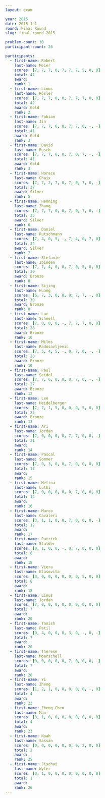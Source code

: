 ```yaml
---
layout: exam

year: 2015
date: 2015-1-1
round: Final Round
slug: final-round-2015

problem-count: 10
participant-count: 26

participants:
  - first-name: Robert
    last-name: Meier
    scores: [7, 7, 7, 0, 7, 7, 7, 5, 0, 0]
    total: 47
    award:
    rank: 1
  - first-name: Linus
    last-name: Rösler
    scores: [7, 7, 7, 0, 0, 7, 7, 7, 0, 0]
    total: 42
    award: Gold
    rank: 2
  - first-name: Fabian
    last-name: Jin
    scores: [7, 7, 7, 6, 0, 7, 7, 0, -, -]
    total: 41
    award: Gold
    rank: 3
  - first-name: David
    last-name: Rusch
    scores: [7, 7, 7, 6, 0, 7, 0, 7, -, -]
    total: 41
    award: Gold
    rank: 3
  - first-name: Horace
    last-name: Chaix
    scores: [7, 7, 2, 7, 0, 7, 0, 7, 0, -]
    total: 37
    award: Silver
    rank: 5
  - first-name: Henning
    last-name: Zhang
    scores: [7, 7, 7, 0, 0, 7, 0, 7, 0, -]
    total: 35
    award: Silver
    rank: 6
  - first-name: Daniel
    last-name: Rutschmann
    scores: [7, 4, 0, 5, -, 7, 4, 0, 7, 0]
    total: 34
    award: Silver
    rank: 7
  - first-name: Stefanie
    last-name: Zbinden
    scores: [7, 7, 4, 0, 0, 7, 0, 5, 0, 0]
    total: 30
    award: Bronze
    rank: 8
  - first-name: Sijing
    last-name: Huang
    scores: [6, 7, 3, 0, 0, 0, 7, 7, -, 0]
    total: 30
    award: Bronze
    rank: 8
  - first-name: Luc
    last-name: Schnell
    scores: [7, 0, 0, 0, -, 7, 7, 7, 0, 0]
    total: 28
    award: Bronze
    rank: 10
  - first-name: Milos
    last-name: Radosavljevic
    scores: [7, 5, 4, 5, -, 0, 7, 0, -, -]
    total: 28
    award: Bronze
    rank: 10
  - first-name: Paul
    last-name: Seidel
    scores: [7, 7, 6, 0, 0, 0, 7, 0, -, -]
    total: 27
    award: Bronze
    rank: 12
  - first-name: Leo
    last-name: Heidelberger
    scores: [7, 7, 1, 5, 0, 0, 0, 5, 0, 0]
    total: 25
    award: Bronze
    rank: 13
  - first-name: Ari
    last-name: Jordan
    scores: [7, 0, 0, 0, 0, 7, 7, 0, 0, -]
    total: 21
    award:
    rank: 14
  - first-name: Pascal
    last-name: Sommer
    scores: [7, 0, 3, 0, 0, 7, 0, 0, 0, 0]
    total: 17
    award:
    rank: 15
  - first-name: Melina
    last-name: Lüthi
    scores: [7, 0, 0, 0, 0, 0, 7, 0, 0, 0]
    total: 14
    award:
    rank: 16
  - first-name: Marco
    last-name: Cavaleri
    scores: [3, 1, 1, 0, 0, 7, 0, 0, 0, -]
    total: 12
    award:
    rank: 17
  - first-name: Patrick
    last-name: Stalder
    scores: [0, 1, 0, 0, -, 0, 7, 0, 0, 0]
    total: 8
    award:
    rank: 18
  - first-name: Viera
    last-name: Klasovita
    scores: [3, 0, 0, 0, 0, 0, 0, 5, 0, 0]
    total: 8
    award:
    rank: 18
  - first-name: Linus
    last-name: Jordan
    scores: [7, 0, 0, 0, 0, 0, 0, 0, 0, 0]
    total: 7
    award:
    rank: 20
  - first-name: Tanish
    last-name: Patil
    scores: [0, 4, 0, 0, 0, 3, 0, -, 0, -]
    total: 7
    award:
    rank: 20
  - first-name: Therese
    last-name: Moerschell
    scores: [0, 0, 0, 0, 0, 7, 0, 0, 0, -]
    total: 7
    award:
    rank: 20
  - first-name: Yi
    last-name: Zheng
    scores: [1, 2, 1, 0, 0, 0, 0, 0, -, 0]
    total: 4
    award:
    rank: 23
  - first-name: Zheng Chen
    last-name: Man
    scores: [3, 1, 0, 0, 0, 0, 0, 0, 0, 0]
    total: 4
    award:
    rank: 23
  - first-name: Noah
    last-name: Sassan
    scores: [0, 0, 0, 0, 0, 0, 0, 2, 0, 0]
    total: 2
    award:
    rank: 25
  - first-name: Jischai
    last-name: Wyler
    scores: [0, 1, 0, 0, 0, 0, 0, 0, 0, 0]
    total: 1
    award:
    rank: 26
---
```


